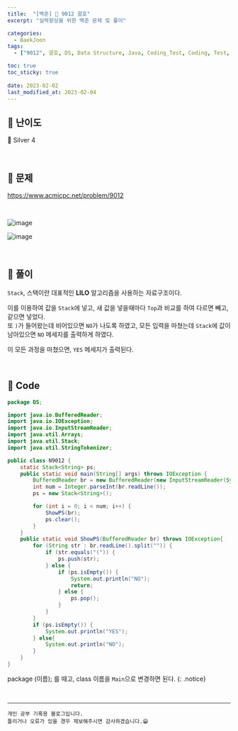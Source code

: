 ```yaml
---
title:  "[백준] 🥈 9012 괄호"
excerpt: "실력향상을 위한 백준 문제 및 풀이"

categories:
  - BaekJoon
tags:
  - ["9012", 괄호, DS, Data Structure, Java, Coding_Test, Coding, Test, baekJoon, 백준]

toc: true
toc_sticky: true
 
date: 2023-02-02
last_modified_at: 2023-02-04
---
```


## 📌 난이도

  🥈 Silver 4

<br>

## 📌 문제

<https://www.acmicpc.net/problem/9012>

<br>

![image](https://user-images.githubusercontent.com/37824506/216255044-3234d495-62f7-41e1-8c03-070cee4855e9.png)

![image](https://user-images.githubusercontent.com/37824506/216255107-22615c99-47d6-4f62-8d90-9ab5d36f0b1f.png)

<br>

## 📌 풀이  

`Stack`, 스택이란 대표적인 **LILO** 알고리즘을 사용하는 자료구조이다.  

이를 이용하여 값을 `Stack`에 넣고, 새 값을 넣을때마다 `Top`과 비교를 하여 다르면 빼고, 같으면 넣었다.  
또 `)`가 들어왔는데 비어있으면 `NO`가 나도록 하였고, 모든 입력을 마쳤는데 `Stack`에 값이 남아있으면 `NO` 메세지를 출력하게 하였다.

이 모든 과정을 마쳤으면, `YES` 메세지가 출력된다.

<br>

## 📌 Code

```java
package DS;

import java.io.BufferedReader;
import java.io.IOException;
import java.io.InputStreamReader;
import java.util.Arrays;
import java.util.Stack;
import java.util.StringTokenizer;

public class N9012 {
    static Stack<String> ps;
    public static void main(String[] args) throws IOException {
        BufferedReader br = new BufferedReader(new InputStreamReader(System.in));
        int num = Integer.parseInt(br.readLine());
        ps = new Stack<String>();

        for (int i = 0; i < num; i++) {
            ShowPS(br);
            ps.clear();
        }
    }
    public static void ShowPS(BufferedReader br) throws IOException{
        for (String str : br.readLine().split("")) {
            if (str.equals("(")) {
                ps.push(str);
            } else {
                if (ps.isEmpty()) {
                    System.out.println("NO");
                    return;
                } else {
                    ps.pop();
                }
            }
        }
        if (ps.isEmpty()) {
            System.out.println("YES");
        } else{
            System.out.println("NO");
        }
    }
}
```

package (이름); 를 때고, class 이름을 `Main`으로 변경하면 된다.
{: .notice} 



<br>


***
    개인 공부 기록용 블로그입니다.
    틀리거나 오류가 있을 경우 제보해주시면 감사하겠습니다.😁